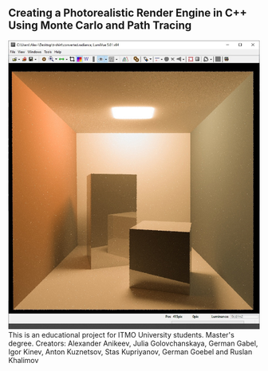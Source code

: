 ## Creating a Photorealistic Render Engine in C++ Using Monte Carlo and Path Tracing
<img src="cornellBox.jpg"/>
This is an educational project for ITMO University students. Master's degree.
Creators: Alexander Anikeev, Julia Golovchanskaya, German Gabel, Igor Kinev, Anton Kuznetsov, Stas Kupriyanov, German Goebel and Ruslan Khalimov
